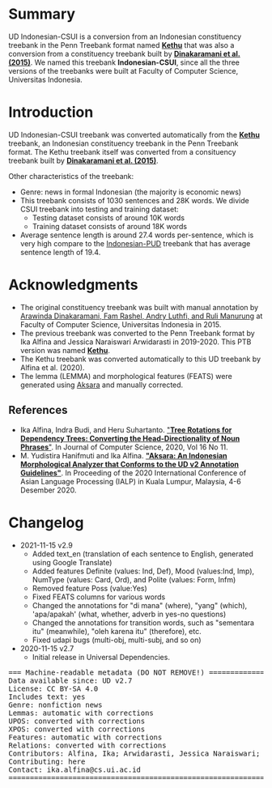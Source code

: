# Summary

UD Indonesian-CSUI is a conversion from an Indonesian constituency treebank in the Penn Treebank format named [**Kethu**](https://github.com/ialfina/kethu) that was also a conversion from a constituency treebank built by [**Dinakaramani et al. (2015)**](https://github.com/famrashel/idn-treebank). We named this treebank **Indonesian-CSUI**, since all the three versions of the treebanks were built at Faculty of Computer Science, Universitas Indonesia.


# Introduction

UD Indonesian-CSUI treebank was converted automatically from the [**Kethu**](https://github.com/ialfina/kethu) treebank, an Indonesian constituency treebank in the Penn Treebank format. The Kethu treebank itself was converted from a consituency treebank built by [**Dinakaramani et al. (2015)**](https://github.com/famrashel/idn-treebank).

Other characteristics of the treebank:
* Genre: news in formal Indonesian (the majority is economic news)
* This treebank consists of 1030 sentences and 28K words. We divide CSUI treebank into testing and training dataset:
  * Testing dataset consists of around 10K words
  * Training dataset consists of around 18K words
* Average sentence length is around 27.4 words per-sentence, which is very high compare to the [Indonesian-PUD](https://github.com/UniversalDependencies/UD_Indonesian-PUD) treebank that has average sentence length of 19.4.


# Acknowledgments

* The original constituency treebank was built with manual annotation by [Arawinda Dinakaramani, Fam Rashel, Andry Luthfi, and Ruli Manurung](https://github.com/famrashel/idn-treebank) at Faculty of Computer Science, Universitas Indonesia in 2015.
* The previous treebank was converted to the Penn Treebank format by Ika Alfina and Jessica Naraiswari Arwidarasti in 2019-2020. This PTB version was named [**Kethu**](https://github.com/ir-nlp-csui/kethu-id-ptb).
* The Kethu treebank was converted automatically to this UD treebank by Alfina et al. (2020).
* The lemma (LEMMA) and morphological features (FEATS) were generated using [Aksara](https://github.com/ir-nlp-csui/aksara) and manually corrected.

## References
* Ika Alfina, Indra Budi, and Heru Suhartanto. ["**Tree Rotations for Dependency Trees: Converting the Head-Directionality of Noun Phrases**"](http://www.thescipub.com/abstract/jcssp.2020.1585.1597). In Journal of Computer Science, 2020, Vol 16 No 11. 
* M. Yudistira Hanifmuti and Ika Alfina. [**"Aksara: An Indonesian Morphological Analyzer that Conforms to the UD v2 Annotation Guidelines"**](https://ieeexplore.ieee.org/document/9310490). In Proceeding of the 2020 International Conference of Asian Language Processing (IALP)  in Kuala Lumpur, Malaysia, 4-6 Desember 2020. 

# Changelog

* 2021-11-15 v2.9
  * Added text_en (translation of each sentence to English, generated using Google Translate)
  * Added features Definite (values: Ind, Def), Mood (values:Ind, Imp), NumType (values: Card, Ord), and Polite (values: Form, Infm)
  * Removed feature Poss (value:Yes)
  * Fixed FEATS columns for various words
  * Changed the annotations for "di mana" (where), "yang" (which), 'apa/apakah' (what, whether, adverb in yes-no questions)
  * Changed the annotations for transition words, such as "sementara itu" (meanwhile), "oleh karena itu" (therefore), etc.
  * Fixed udapi bugs (multi-obj, multi-subj, and so on)
* 2020-11-15 v2.7
  * Initial release in Universal Dependencies.

<pre>
=== Machine-readable metadata (DO NOT REMOVE!) ================================
Data available since: UD v2.7
License: CC BY-SA 4.0
Includes text: yes
Genre: nonfiction news
Lemmas: automatic with corrections
UPOS: converted with corrections
XPOS: converted with corrections
Features: automatic with corrections
Relations: converted with corrections
Contributors: Alfina, Ika; Arwidarasti, Jessica Naraiswari; Hanifmuti, Muhammad Yudistira; Dinakaramani, Arawinda; Manurung, Ruli; Rashel, Fam; Luthfi, Andry
Contributing: here
Contact: ika.alfina@cs.ui.ac.id
===============================================================================
</pre>
